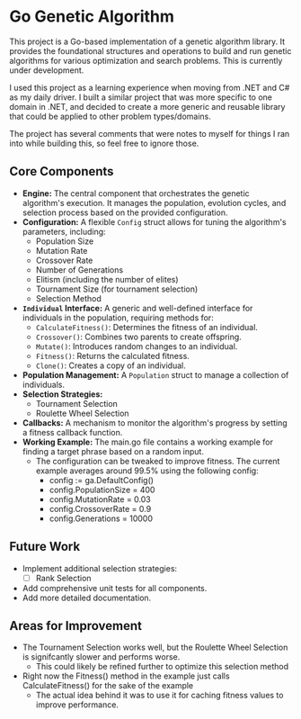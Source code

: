 # Go Genetic Algorithm

This project is a Go-based implementation of a genetic algorithm library. It provides the foundational structures and operations to build and run genetic algorithms for various optimization and search problems. This is currently under development.

I used this project as a learning experience when moving from .NET and C# as my daily driver. I built a similar project that was more specific to one domain in .NET, and decided to create a more generic and reusable library that could be applied to other problem types/domains. 

The project has several comments that were notes to myself for things I ran into while building this, so feel free to ignore those.

## Core Components

*   **Engine:** The central component that orchestrates the genetic algorithm's execution. It manages the population, evolution cycles, and selection process based on the provided configuration.
*   **Configuration:** A flexible `Config` struct allows for tuning the algorithm's parameters, including:
    *   Population Size
    *   Mutation Rate
    *   Crossover Rate
    *   Number of Generations
    *   Elitism (including the number of elites)
    *   Tournament Size (for tournament selection)
    *   Selection Method
*   **`Individual` Interface:** A generic and well-defined interface for individuals in the population, requiring methods for:
    *   `CalculateFitness()`: Determines the fitness of an individual.
    *   `Crossover()`: Combines two parents to create offspring.
    *   `Mutate()`: Introduces random changes to an individual.
    *   `Fitness()`: Returns the calculated fitness.
    *   `Clone()`: Creates a copy of an individual.
*   **Population Management:** A `Population` struct to manage a collection of individuals.
*   **Selection Strategies:**
    *   Tournament Selection
    *   Roulette Wheel Selection
*   **Callbacks:** A mechanism to monitor the algorithm's progress by setting a fitness callback function.
*   **Working Example:** The main.go file contains a working example for finding a target phrase based on a random input.
    * The configuration can be tweaked to improve fitness. The current example averages around 99.5% using the following config:
      * config := ga.DefaultConfig()
      * config.PopulationSize = 400
      * config.MutationRate = 0.03
      * config.CrossoverRate = 0.9
      * config.Generations = 10000

## Future Work

*   Implement additional selection strategies:
    *   [ ] Rank Selection
*   Add comprehensive unit tests for all components.
*   Add more detailed documentation.

## Areas for Improvement

*   The Tournament Selection works well, but the Roulette Wheel Selection is signifcantly slower and performs worse.
    * This could likely be refined further to optimize this selection method
*   Right now the Fitness() method in the example just calls CalculateFitness() for the sake of the example
    * The actual idea behind it was to use it for caching fitness values to improve performance.
